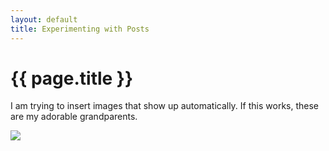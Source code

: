 ```yaml
---
layout: default
title: Experimenting with Posts
---
```


{{ page.title }}
================









I am trying to insert images that show up automatically. If this works, these are my adorable grandparents.

![](http://karahmel.github.io/Blog/images/Lews.jpg)

